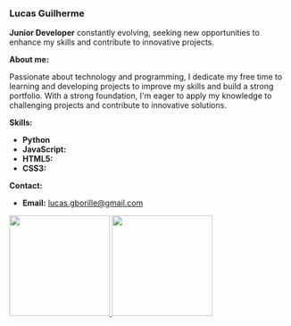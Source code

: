 ### Lucas Guilherme

**Junior Developer** constantly evolving, seeking new opportunities to enhance my skills and contribute to innovative projects.

**About me:**

Passionate about technology and programming, I dedicate my free time to learning and developing projects to improve my skills and build a strong portfolio. With a strong foundation, I'm eager to apply my knowledge to challenging projects and contribute to innovative solutions.

**Skills:**

* **Python**
* **JavaScript:**
* **HTML5:** 
* **CSS3:** 

**Contact:**

* **Email:** lucas.gborille@gmail.com
  
<div>
  <a href="https://github.com/lukegbb">
    <img loading="lazy" height="180em" src="https://github-readme-stats.vercel.app/api/top-langs/?username=lukegbb&layout=compact&langs_count=7&theme=dracula" />
    <img loading="lazy" height="180em" src="https://github-readme-stats.vercel.app/api?username=lukegbb&show_icons=true&theme=dracula&include_all_commits=true&count_private=true" />
  </a>
</div>


